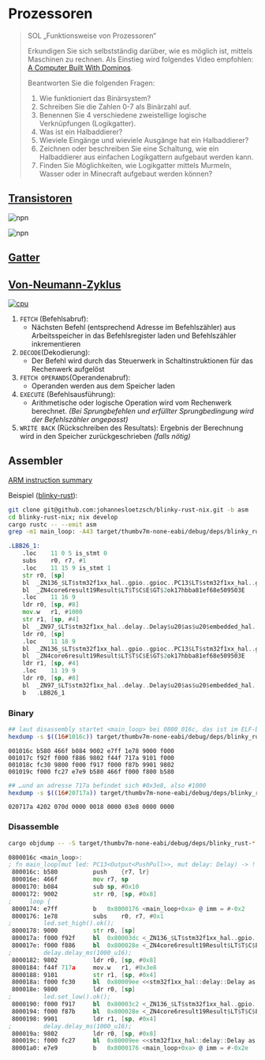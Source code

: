 # Prozessoren

> SOL „Funktionsweise von Prozessoren“
>
> Erkundigen Sie sich selbstständig darüber, wie es möglich ist, mittels Maschinen zu rechnen.
> Als Einstieg wird folgendes Video empfohlen: [A Computer Built With Dominos](https://www.youtube.com/watch?v=w6E7aQnA4Ws).
>
> Beantworten Sie die folgenden Fragen:
>
> 1. Wie funktioniert das Binärsystem?
> 2. Schreiben Sie die Zahlen 0-7 als Binärzahl auf.
> 3. Benennen Sie 4 verschiedene zweistellige logische Verknüpfungen (Logikgatter).
> 4. Was ist ein Halbaddierer?
> 5. Wieviele Eingänge und wieviele Ausgänge hat ein Halbaddierer?
> 6. Zeichnen oder beschreiben Sie eine Schaltung, wie ein Halbaddierer aus einfachen Logikgattern aufgebaut werden kann.
> 7. Finden Sie Möglichkeiten, wie Logikgatter mittels Murmeln, Wasser oder in Minecraft aufgebaut werden können?


## [Transistoren](https://de.wikipedia.org/wiki/Bipolartransistor)

![npn](https://upload.wikimedia.org/wikipedia/commons/thumb/f/f4/Diagrama_de_Transistor_NPN.svg/220px-Diagrama_de_Transistor_NPN.svg.png)

![npn](https://upload.wikimedia.org/wikipedia/commons/thumb/4/49/NPN_BJT_-_Structure_%26_circuit.svg/500px-NPN_BJT_-_Structure_%26_circuit.svg.png)


## [Gatter](https://www.leisering.net/4bit_va/inhaltsverzeichnis.html#anhb)


## [Von-Neumann-Zyklus](https://de.wikipedia.org/wiki/Von-Neumann-Zyklus)

[![cpu](https://upload.wikimedia.org/wikipedia/commons/2/2c/Proz1-d.png)](https://de.wikipedia.org/wiki/Prozessor#Verarbeitung_eines_einzelnen_Befehls)

1. `FETCH` (Befehlsabruf):
    * Nächsten Befehl (entsprechend Adresse im Befehlszähler) aus Arbeitsspeicher in das Befehlsregister laden und Befehlszähler inkrementieren
2. `DECODE`(Dekodierung):
    * Der Befehl wird durch das Steuerwerk in Schaltinstruktionen für das Rechenwerk aufgelöst
3. `FETCH OPERANDS`(Operandenabruf):
    * Operanden werden aus dem Speicher laden
4. `EXECUTE` (Befehlsausführung):
    * Arithmetische oder logische Operation wird vom Rechenwerk berechnet. *(Bei Sprungbefehlen und erfüllter Sprungbedingung wird der Befehlszähler angepasst)*
5. `WRITE BACK` (Rückschreiben des Resultats): Ergebnis der Berechnung wird in den Speicher zurückgeschrieben *(falls nötig)*

## Assembler
[ARM instruction summary](https://developer.arm.com/documentation/dui0489/i/arm-and-thumb-instructions/arm-and-thumb-instruction-summary)

Beispiel ([blinky-rust](https://github.com/johannesloetzsch/blinky-rust-nix/blob/65c330307cd16a7519603acc304f5239a195b485/src/main.rs#L14)):

```sh
git clone git@github.com:johannesloetzsch/blinky-rust-nix.git -b asm
cd blinky-rust-nix; nix develop
cargo rustc -- --emit asm
grep -m1 main_loop: -A43 target/thumbv7m-none-eabi/debug/deps/blinky_rust-*.s | bat --file-name example.s
```

```asm
.LBB26_1:
    .loc    11 0 5 is_stmt 0
    subs    r0, r7, #1
    .loc    11 15 9 is_stmt 1
    str r0, [sp]
    bl  _ZN136_$LT$stm32f1xx_hal..gpio..gpioc..PC13$LT$stm32f1xx_hal..gpio..Output$LT$MODE$GT$$GT$$u20$as$u20$embedded_hal..digital..v2..OutputPin$GT$8set_high17h41a8f7d2c1b1fab3E
    bl  _ZN4core6result19Result$LT$T$C$E$GT$2ok17hbba81ef68e509503E
    .loc    11 16 9
    ldr r0, [sp, #8]
    mov.w   r1, #1000
    str r1, [sp, #4]
    bl  _ZN97_$LT$stm32f1xx_hal..delay..Delay$u20$as$u20$embedded_hal..blocking..delay..DelayMs$LT$u16$GT$$GT$8delay_ms17h9fb44941d1d2b02bE
    ldr r0, [sp]
    .loc    11 18 9
    bl  _ZN136_$LT$stm32f1xx_hal..gpio..gpioc..PC13$LT$stm32f1xx_hal..gpio..Output$LT$MODE$GT$$GT$$u20$as$u20$embedded_hal..digital..v2..OutputPin$GT$7set_low17h5e48a13c9b6d1e70E
    bl  _ZN4core6result19Result$LT$T$C$E$GT$2ok17hbba81ef68e509503E
    ldr r1, [sp, #4]
    .loc    11 19 9
    ldr r0, [sp, #8]
    bl  _ZN97_$LT$stm32f1xx_hal..delay..Delay$u20$as$u20$embedded_hal..blocking..delay..DelayMs$LT$u16$GT$$GT$8delay_ms17h9fb44941d1d2b02bE
    b   .LBB26_1
```

### Binary

```sh
## laut disassembly startet <main_loop> bei 0800_016c, das ist im ELF-binary an 1_016c
hexdump -s $((16#1016c)) target/thumbv7m-none-eabi/debug/deps/blinky_rust-* |head -n4
```

```hexdump
001016c b580 466f b084 9002 e7ff 1e78 9000 f000
001017c f92f f000 f886 9802 f44f 717a 9101 f000
001018c fc30 9800 f000 f917 f000 f87b 9901 9802
001019c f000 fc27 e7e9 b580 466f f000 f800 b580
```

```sh
## …und an adresse 717a befindet sich #0x3e8, also #1000
hexdump -s $((16#20717a)) target/thumbv7m-none-eabi/debug/deps/blinky_rust-* |head -n 1
```

```hexdump
020717a 4202 070d 0000 0018 0000 03e8 0000 0000
```

### Disassemble

```sh
cargo objdump -- -S target/thumbv7m-none-eabi/debug/deps/blinky_rust-* | grep -m1 '<main_loop>' -A 26
```

```asm
0800016c <main_loop>:
; fn main_loop(mut led: PC13<Output<PushPull>>, mut delay: Delay) -> ! {
 800016c: b580         	push	{r7, lr}
 800016e: 466f         	mov	r7, sp
 8000170: b084         	sub	sp, #0x10
 8000172: 9002         	str	r0, [sp, #0x8]
;     loop {
 8000174: e7ff         	b	0x8000176 <main_loop+0xa> @ imm = #-0x2
 8000176: 1e78         	subs	r0, r7, #0x1
;         led.set_high().ok();
 8000178: 9000         	str	r0, [sp]
 800017a: f000 f92f    	bl	0x80003dc <_ZN136_$LT$stm32f1xx_hal..gpio..gpioc..PC13$LT$stm32f1xx_hal..gpio..Output$LT$MODE$GT$$GT$$u20$as$u20$embedded_hal..digital..v2..OutputPin$GT$8set_high17h41a8f7d2c1b1fab3E> @ imm = #0x25e
 800017e: f000 f886    	bl	0x800028e <_ZN4core6result19Result$LT$T$C$E$GT$2ok17hbba81ef68e509503E> @ imm = #0x10c
;         delay.delay_ms(1000_u16);
 8000182: 9802         	ldr	r0, [sp, #0x8]
 8000184: f44f 717a    	mov.w	r1, #0x3e8
 8000188: 9101         	str	r1, [sp, #0x4]
 800018a: f000 fc30    	bl	0x80009ee <<stm32f1xx_hal::delay::Delay as embedded_hal::blocking::delay::DelayMs<u16>>::delay_ms::h9fb44941d1d2b02b> @ imm = #0x860
 800018e: 9800         	ldr	r0, [sp]
;         led.set_low().ok();
 8000190: f000 f917    	bl	0x80003c2 <_ZN136_$LT$stm32f1xx_hal..gpio..gpioc..PC13$LT$stm32f1xx_hal..gpio..Output$LT$MODE$GT$$GT$$u20$as$u20$embedded_hal..digital..v2..OutputPin$GT$7set_low17h5e48a13c9b6d1e70E> @ imm = #0x22e
 8000194: f000 f87b    	bl	0x800028e <_ZN4core6result19Result$LT$T$C$E$GT$2ok17hbba81ef68e509503E> @ imm = #0xf6
 8000198: 9901         	ldr	r1, [sp, #0x4]
;         delay.delay_ms(1000_u16);
 800019a: 9802         	ldr	r0, [sp, #0x8]
 800019c: f000 fc27    	bl	0x80009ee <<stm32f1xx_hal::delay::Delay as embedded_hal::blocking::delay::DelayMs<u16>>::delay_ms::h9fb44941d1d2b02b> @ imm = #0x84e
 80001a0: e7e9         	b	0x8000176 <main_loop+0xa> @ imm = #-0x2e
```
